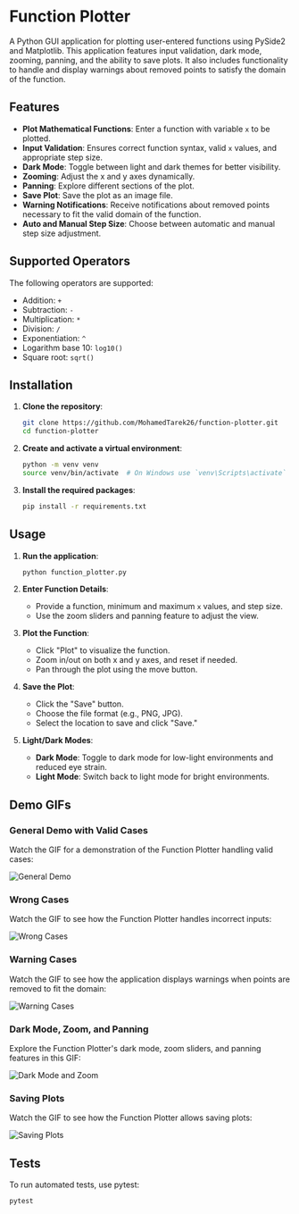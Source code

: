 # Function Plotter

A Python GUI application for plotting user-entered functions using PySide2 and Matplotlib. This application features input validation, dark mode, zooming, panning, and the ability to save plots. It also includes functionality to handle and display warnings about removed points to satisfy the domain of the function.

## Features

- **Plot Mathematical Functions**: Enter a function with variable `x` to be plotted.
- **Input Validation**: Ensures correct function syntax, valid `x` values, and appropriate step size.
- **Dark Mode**: Toggle between light and dark themes for better visibility.
- **Zooming**: Adjust the x and y axes dynamically.
- **Panning**: Explore different sections of the plot.
- **Save Plot**: Save the plot as an image file.
- **Warning Notifications**: Receive notifications about removed points necessary to fit the valid domain of the function.
- **Auto and Manual Step Size**: Choose between automatic and manual step size adjustment.

## Supported Operators

The following operators are supported:
- Addition: `+`
- Subtraction: `-`
- Multiplication: `*`
- Division: `/`
- Exponentiation: `^`
- Logarithm base 10: `log10()`
- Square root: `sqrt()`

## Installation

1. **Clone the repository**:
    ```sh
    git clone https://github.com/MohamedTarek26/function-plotter.git
    cd function-plotter
    ```

2. **Create and activate a virtual environment**:
    ```sh
    python -m venv venv
    source venv/bin/activate  # On Windows use `venv\Scripts\activate`
    ```

3. **Install the required packages**:
    ```sh
    pip install -r requirements.txt
    ```

## Usage

1. **Run the application**:
    ```sh
    python function_plotter.py
    ```

2. **Enter Function Details**:
    - Provide a function, minimum and maximum `x` values, and step size.
    - Use the zoom sliders and panning feature to adjust the view.

3. **Plot the Function**:
    - Click "Plot" to visualize the function.
    - Zoom in/out on both x and y axes, and reset if needed.
    - Pan through the plot using the move button.

4. **Save the Plot**:
    - Click the "Save" button.
    - Choose the file format (e.g., PNG, JPG).
    - Select the location to save and click "Save."

5. **Light/Dark Modes**:
    - **Dark Mode**: Toggle to dark mode for low-light environments and reduced eye strain.
    - **Light Mode**: Switch back to light mode for bright environments.

## Demo GIFs

### General Demo with Valid Cases

Watch the GIF for a demonstration of the Function Plotter handling valid cases:

![General Demo](media/allok.gif)

### Wrong Cases

Watch the GIF to see how the Function Plotter handles incorrect inputs:

![Wrong Cases](media/allwrong.gif)

### Warning Cases

Watch the GIF to see how the application displays warnings when points are removed to fit the domain:

![Warning Cases](media/allwarning.gif)

### Dark Mode, Zoom, and Panning

Explore the Function Plotter's dark mode, zoom sliders, and panning features in this GIF:

![Dark Mode and Zoom](media/zoom_dark.gif)

### Saving Plots

Watch the GIF to see how the Function Plotter allows saving plots:

![Saving Plots](media/save.gif)

## Tests

To run automated tests, use pytest:
```sh
pytest
